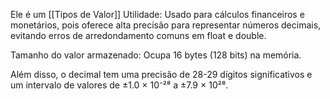 Ele é um [[Tipos de Valor]]
Utilidade:
Usado para cálculos financeiros e monetários, pois oferece alta precisão para representar números decimais, evitando erros de arredondamento comuns em float e double.

Tamanho do valor armazenado:
Ocupa 16 bytes (128 bits) na memória.

Além disso, o decimal tem uma precisão de 28-29 dígitos significativos e um intervalo de valores de ±1.0 × 10⁻²⁸ a ±7.9 × 10²⁸.